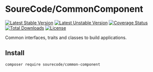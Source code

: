 # SoureCode/CommonComponent

[![Latest Stable Version](https://poser.pugx.org/sourecode/common-component/v)](//packagist.org/packages/sourecode/common-component)
[![Latest Unstable Version](https://poser.pugx.org/sourecode/common-component/v/unstable)](//packagist.org/packages/sourecode/common-component)
[![Coverage Status](https://coveralls.io/repos/github/SoureCode/CommonComponent/badge.svg?branch=master)](https://coveralls.io/github/SoureCode/CommonComponent?branch=master)
[![Total Downloads](https://poser.pugx.org/sourecode/common-component/downloads)](//packagist.org/packages/sourecode/common-component)
[![License](https://poser.pugx.org/sourecode/common-component/license)](//packagist.org/packages/sourecode/common-component)

Common interfaces, traits and classes to build applications.

## Install

```
composer require sourecode/common-component
```
